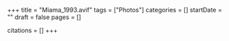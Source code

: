 +++
title = "Miama_1993.avif"
tags = ["Photos"]
categories = []
startDate = ""
draft = false
pages = []

citations = []
+++
